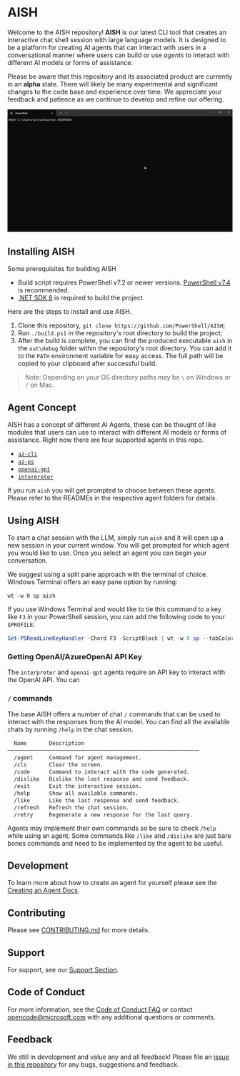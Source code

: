# AISH

Welcome to the AISH repository! **AISH** is our latest CLI tool that creates an interactive chat
shell session with large language models. It is designed to be a platform for creating AI agents
that can interact with users in a conversational manner where users can build or use *agents* to
interact with different AI models or forms of assistance.

Please be aware that this repository and its associated product are currently in an **alpha** state.
There will likely be many experimental and significant changes to the code base and experience over
time. We appreciate your feedback and patience as we continue to develop and refine our offering.

![GIF showing demo of AISH](./docs/media/ShellCopilotDemo.gif)

## Installing AISH

Some prerequisites for building AISH
- Build script requires PowerShell v7.2 or newer versions. [PowerShell v7.4](https://learn.microsoft.com/powershell/scripting/install/installing-powershell?view=powershell-7.4) is recommended.
- [.NET SDK 8](https://dotnet.microsoft.com/en-us/download) is required to build the project.

Here are the steps to install and use AISH.

1. Clone this repository, `git clone https://github.com/PowerShell/AISH`;
2. Run `./build.ps1` in the repository's root directory to build the project;
3. After the build is complete, you can find the produced executable `aish` in the `out\debug`
   folder within the repository's root directory. You can add it to the `PATH` environment variable
   for easy access. The full path will be copied to your clipboard after successful build.

> Note: Depending on your OS directory paths may be `\` on Windows or `/` on Mac.

## Agent Concept

AISH has a concept of different AI Agents, these can be thought of like modules that users can use
to interact with different AI models or forms of assistance. Right now there are four supported
agents in this repo.
- [`az-cli`](./shell/ShellCopilot.Azure.Agent/README.md)
- [`az-ps`](./shell/ShellCopilot.Azure.Agent/README.md)
- [`openai-gpt`](./shell/ShellCopilot.OpenAI.Agent/README.md)
- [`interpreter`](./shell/ShellCopilot.Interpreter.Agent/README.md)

If you run `aish` you will get prompted to choose between these agents. Please refer to the READMEs
in the respective agent folders for details.

## Using AISH

To start a chat session with the LLM, simply run `aish` and it will open up a new session in your
current window. You will get prompted for which agent you would like to use. Once you select an
agent you can begin your conversation.

We suggest using a split pane approach with the terminal of choice. Windows Terminal
offers an easy pane option by running:

```shell
wt -w 0 sp aish
```

If you use Windows Terminal and would like to tie this command to a key like `F3` in your PowerShell
session, you can add the following code to your `$PROFILE`:

```powershell
Set-PSReadLineKeyHandler -Chord F3 -ScriptBlock { wt -w 0 sp --tabColor '#345beb'--size 0.4 -p "<your-default-WT-profile-guid>" --title 'AISH' <full-path-to-aish.exe> }
```

### Getting OpenAI/AzureOpenAI API Key

The `interpreter` and `openai-gpt` agents require an API key to interact with the OpenAI API. You can

### `/` commands

The base AISH offers a number of chat `/` commands that can be used to interact with the responses
from the AI model. You can find all the available chats by running `/help` in the chat session.

```
  Name       Description
────────────────────────────────────────────────────────────
  /agent     Command for agent management.
  /cls       Clear the screen.
  /code      Command to interact with the code generated.
  /dislike   Dislike the last response and send feedback.
  /exit      Exit the interactive session.
  /help      Show all available commands.
  /like      Like the last response and send feedback.
  /refresh   Refresh the chat session.
  /retry     Regenerate a new response for the last query.
```

Agents may implement their own commands so be sure to check `/help` while using an agent. Some
commands like `/like` and `/dislike` are just bare bones commands and need to be implemented by the
agent to be useful.

## Development

To learn more about how to create an agent for yourself please see the
[Creating an Agent Docs](./docs/development/CreatingAnAgent.md).

## Contributing

Please see [CONTRIBUTING.md](./docs/CONTRIBUTING.md) for more details.

## Support

For support, see our [Support Section](./docs/SUPPORT.md).

## Code of Conduct

For more information, see the [Code of Conduct FAQ](./docs/CODE_OF_CONDUCT.md) or contact
[opencode@microsoft.com](mailto:opencode@microsoft.com) with any additional questions or comments.

## Feedback

We still in development and value any and all feedback! Please file an
[issue in this repository](https://github.com/PowerShell/AISH/issues) for any bugs,
suggestions and feedback. 
